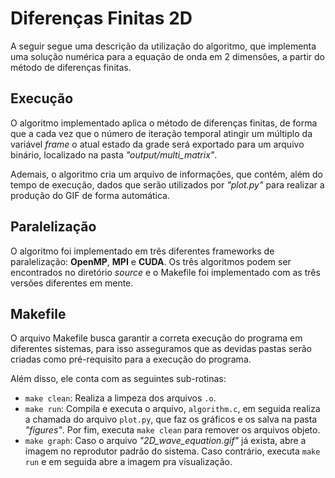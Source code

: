 # Diferenças Finitas 2D
A seguir segue uma descrição da utilização do algoritmo, que implementa uma solução numérica para a equação de onda em 2 dimensões, a partir do método de diferenças finitas.

## Execução
O algoritmo implementado aplica o método de diferenças finitas, de forma que a cada vez que o número de iteração temporal atingir um múltiplo da variável *frame* o atual estado da grade será exportado para um arquivo binário, localizado na pasta *"output/multi_matrix"*.

Ademais, o algoritmo cria um arquivo de informações, que contém, além do tempo de execução, dados que serão utilizados por *"plot.py"* para realizar a produção do GIF de forma automática. 

## Paralelização
O algoritmo foi implementado em três diferentes frameworks de paralelização: **OpenMP**, **MPI** e **CUDA**. Os três algoritmos podem ser encontrados no diretório *source* e o Makefile foi implementado com as três versões diferentes em mente. 

## Makefile
O arquivo Makefile busca garantir a correta execução do programa em diferentes sistemas, para isso asseguramos que as devidas pastas serão criadas como pré-requisito para a execução do programa.

Além disso, ele conta com as seguintes sub-rotinas:
- `make clean`: Realiza a limpeza dos arquivos `.o`.
- `make run`: Compila e executa o arquivo, `algorithm.c`, em seguida realiza a chamada do arquivo `plot.py`, que faz os gráficos e os salva na pasta *"figures"*. Por fim, executa `make clean` para remover os arquivos objeto.
- `make graph`: Caso o arquivo *"2D\_wave\_equation.gif"* já exista, abre a imagem no reprodutor padrão do sistema. Caso contrário, executa `make run` e em seguida abre a imagem pra visualização.
